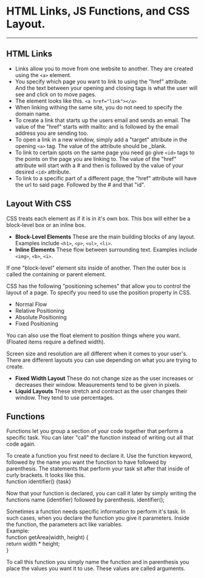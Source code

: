 # HTML Links, JS Functions, and CSS Layout.

---

## HTML Links


- Links allow you to move from one website to another. They are created using the `<a>` element.  
- You specify which page you want to link to using the "href" attribute. And the text between your opening and closing tags is what the user will see and click on to move pages.  
- The element looks like this. `<a href="link"></a>`  
- When linking withing the same site, you do not need to specify the domain name.  
- To create a link that starts up the users email and sends an email. The value of the "href" starts with mailto: and is followed by the email address you are sending too.  
- To open a link in a new window, simply add a "target" attribute in the opening `<a>` tag. The value of the attribute should be _blank.  
- To link to certain spots on the same page you need go give `<id>` tags to the points on the page you are linking to. The value of the "href" attribute will start with a # and then is followed by the value of your desired `<id>` attribute.  
- To link to a specific part of a different page, the "href" attribute will have the url to said page. Followed by the # and that "id".  

## Layout With CSS  

CSS treats each element as if it is in it's own box. This box will either be a block-level box or an inline box.  

- **Block-Level Elements** These are the main building blocks of any layout. Examples include `<h1>`, `<p>`, `<ul>`, `<li>`.
- **Inline Elements** These flow between surrounding text. Examples include `<img>`, `<b>`, `<i>`.

If one "block-level" element sits inside of another. Then the outer box is called the containing or parent element.

CSS has the following "positioning schemes" that allow you to control the layout of a page. To specify you need to use the position property in CSS.  
- Normal Flow  
- Relative Positioning  
- Absolute Positioning  
- Fixed Positioning  

You can also use the float element to position things where you want. (Floated items require a defined width).    

Screen size and resolution are all different when it comes to your user's. There are different layouts you can use depending on what you are trying to create.  
- **Fixed Width Layout** These do not change size as the user increases or decreases their window. Measurements tend to be given in pixels.  
- **Liquid Layouts** These stretch and contract as the user changes their window. They tend to use percentages.  

## Functions  

Functions let you group a section of your code together that perform a specific task. You can later "call" the function instead of writing out all that code again.   

To create a function you first need to declare it. Use the function keyword, followed by the name you want the function to have followed by parenthesis. The statements that perform your task sit after that inside of curly brackets. It looks like this.  
function identifier() {task}

Now that your function is declared, you can call it later by simply writing the functions name (identifier) followed by parenthesis. identifier();  

Sometimes a function needs specific information to perform it's task. In such cases, when you declare the function you give it parameters. Inside the function, the parameters act like variables.  
Example:   
function getArea(width, height) {  
return width * height;  
}

To call this function you simply name the function and in parenthesis you place the values you want it to use. These values are called arguments.  

